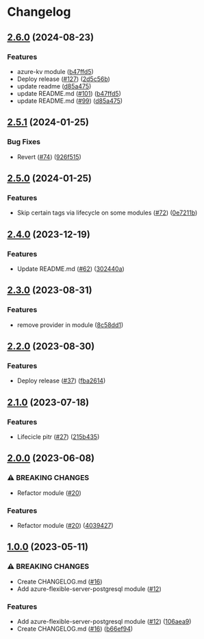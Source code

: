 # Changelog

## [2.6.0](https://github.com/prefapp/tfm/compare/azure-flexible-server-postgresql-v2.5.1...azure-flexible-server-postgresql-v2.6.0) (2024-08-23)


### Features

* azure-kv module ([b47ffd5](https://github.com/prefapp/tfm/commit/b47ffd51f59e5f5b15365440fe776f0b8a7e4402))
* Deploy release ([#127](https://github.com/prefapp/tfm/issues/127)) ([2d5c56b](https://github.com/prefapp/tfm/commit/2d5c56bcd9f1443136a9a4c34e19a3874dcf7ea5))
* update readme ([d85a475](https://github.com/prefapp/tfm/commit/d85a475ec579e4eefe9c16c2530597768b0e2bed))
* update README.md ([#101](https://github.com/prefapp/tfm/issues/101)) ([b47ffd5](https://github.com/prefapp/tfm/commit/b47ffd51f59e5f5b15365440fe776f0b8a7e4402))
* update README.md ([#99](https://github.com/prefapp/tfm/issues/99)) ([d85a475](https://github.com/prefapp/tfm/commit/d85a475ec579e4eefe9c16c2530597768b0e2bed))

## [2.5.1](https://github.com/prefapp/tfm/compare/azure-flexible-server-postgresql-v2.5.0...azure-flexible-server-postgresql-v2.5.1) (2024-01-25)


### Bug Fixes

* Revert ([#74](https://github.com/prefapp/tfm/issues/74)) ([926f515](https://github.com/prefapp/tfm/commit/926f515986bbcfa7951a6aba2e92dd23900e4aac))

## [2.5.0](https://github.com/prefapp/tfm/compare/azure-flexible-server-postgresql-v2.4.0...azure-flexible-server-postgresql-v2.5.0) (2024-01-25)


### Features

* Skip certain tags via lifecycle on some modules ([#72](https://github.com/prefapp/tfm/issues/72)) ([0e7211b](https://github.com/prefapp/tfm/commit/0e7211b7a36efe9cdbdbf6a751c198c0f2216ae5))

## [2.4.0](https://github.com/prefapp/tfm/compare/azure-flexible-server-postgresql-v2.3.0...azure-flexible-server-postgresql-v2.4.0) (2023-12-19)


### Features

* Update README.md ([#62](https://github.com/prefapp/tfm/issues/62)) ([302440a](https://github.com/prefapp/tfm/commit/302440a79ea0e4883b6583e3540deac7bac6c307))

## [2.3.0](https://github.com/prefapp/tfm/compare/azure-flexible-server-postgresql-v2.2.0...azure-flexible-server-postgresql-v2.3.0) (2023-08-31)


### Features

* remove provider in module ([8c58dd1](https://github.com/prefapp/tfm/commit/8c58dd1d97754ae9ae709e5cd7b79659e7998155))

## [2.2.0](https://github.com/prefapp/tfm/compare/azure-flexible-server-postgresql-v2.1.0...azure-flexible-server-postgresql-v2.2.0) (2023-08-30)


### Features

* Deploy release ([#37](https://github.com/prefapp/tfm/issues/37)) ([fba2614](https://github.com/prefapp/tfm/commit/fba2614fb284cf9d960be53c7c123ceaf08cecfa))

## [2.1.0](https://github.com/prefapp/tfm/compare/azure-flexible-server-postgresql-v2.0.0...azure-flexible-server-postgresql-v2.1.0) (2023-07-18)


### Features

* Lifecicle pitr ([#27](https://github.com/prefapp/tfm/issues/27)) ([215b435](https://github.com/prefapp/tfm/commit/215b4352d8683b3ed1d69f8858e1091336394adc))

## [2.0.0](https://github.com/prefapp/tfm/compare/azure-flexible-server-postgresql-v1.0.0...azure-flexible-server-postgresql-v2.0.0) (2023-06-08)


### ⚠ BREAKING CHANGES

* Refactor module ([#20](https://github.com/prefapp/tfm/issues/20))

### Features

* Refactor module ([#20](https://github.com/prefapp/tfm/issues/20)) ([4039427](https://github.com/prefapp/tfm/commit/40394272037262195b5c0d0ac18ee3e56684a6c4))

## [1.0.0](https://github.com/prefapp/tfm/compare/azure-flexible-server-postgresql-v0.1.0...azure-flexible-server-postgresql-v1.0.0) (2023-05-11)


### ⚠ BREAKING CHANGES

* Create CHANGELOG.md ([#16](https://github.com/prefapp/tfm/issues/16))
* Add azure-flexible-server-postgresql module ([#12](https://github.com/prefapp/tfm/issues/12))

### Features

* Add azure-flexible-server-postgresql module ([#12](https://github.com/prefapp/tfm/issues/12)) ([106aea9](https://github.com/prefapp/tfm/commit/106aea916b7f2c6fbe0c9d57aca917326188cb9b))
* Create CHANGELOG.md ([#16](https://github.com/prefapp/tfm/issues/16)) ([b66ef94](https://github.com/prefapp/tfm/commit/b66ef943f77f7ddacd7e908887bef938e5115bd8))
